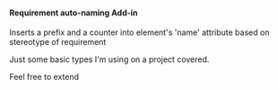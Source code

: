 #### Requirement auto-naming Add-in

Inserts a prefix and a counter into element's 'name' attribute based on stereotype of requirement

Just some basic types I'm using on a project covered.

Feel free to extend

